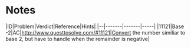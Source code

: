 # Notes
|ID|Problem|Verdict|Reference|Hints|
|--|-------|-------|-----|
|11121|Base -2|AC|http://www.questtosolve.com/#11121|Convert the number similiar to base 2, but have to handle when the remainder is negative|
